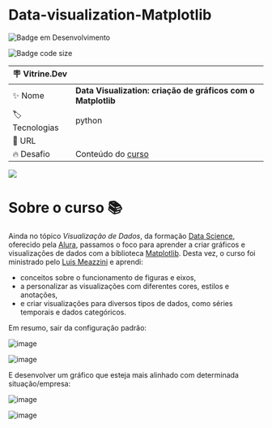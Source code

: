 # Data-visualization-Matplotlib
![Badge em Desenvolvimento](http://img.shields.io/static/v1?label=STATUS&message=EM%20DESENVOLVIMENTO&color=GREEN&style=for-the-badge)

![Badge code size](https://img.shields.io/github/languages/code-size/fab-souza/Data-visualization-Matplotlib)

| :placard: Vitrine.Dev |    |
| -------------  | --- |
| :sparkles: Nome        | **Data Visualization: criação de gráficos com o Matplotlib**
| :label: Tecnologias | python
| :rocket: URL         | 
| :fire: Desafio     | Conteúdo do [curso](https://www.alura.com.br/curso-online-customizacao-matplot)

![](https://github.com/fab-souza/Data-visualization-Matplotlib/assets/67301805/ae79c8d4-bb38-4c86-a56c-0e1f3f65244c)

# Sobre o curso 📚

Ainda no tópico *Visualização de Dados*, da formação [Data Science](https://www.alura.com.br/formacao-data-science), oferecido pela [Alura](https://www.alura.com.br/), passamos o foco para aprender a criar gráficos e visualizações de dados com a biblioteca [Matplotlib](https://matplotlib.org/). Desta vez, o curso foi ministrado pelo [Luis Meazzini](https://www.linkedin.com/in/lmeazzini/) e aprendi:

- conceitos sobre o funcionamento de figuras e eixos, 
- a personalizar as visualizações com diferentes cores, estilos e anotações, 
- e criar visualizações para diversos tipos de dados, como séries temporais e dados categóricos.

Em resumo, sair da configuração padrão:

![image](https://github.com/fab-souza/Data-visualization-Matplotlib/assets/67301805/aeba1e89-4b60-4cda-b6b9-85dca745ffd1)

![image](https://github.com/fab-souza/Data-visualization-Matplotlib/assets/67301805/ebc8d736-6f4f-49b0-9574-ef24e34dd4fa)

E desenvolver um gráfico que esteja mais alinhado com determinada situação/empresa:

![image](https://github.com/fab-souza/Data-visualization-Matplotlib/assets/67301805/84ccf88f-a1ad-4403-b01b-ef9bf5d772b5)

![image](https://github.com/fab-souza/Data-visualization-Matplotlib/assets/67301805/b33849cd-7d7e-4fac-a2ec-9b7bcf8db312)



